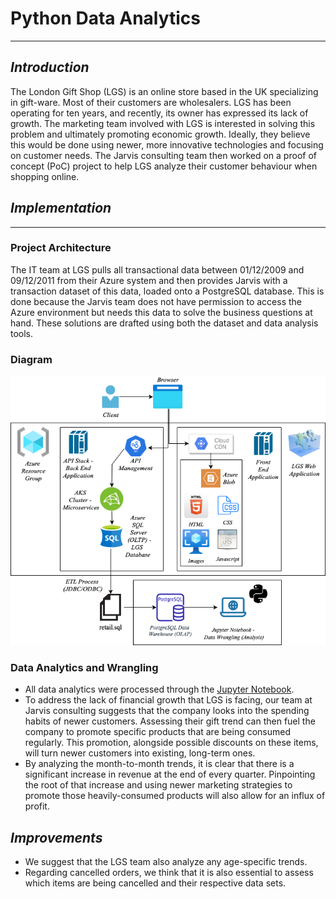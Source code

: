 # Python Data Analytics
****
## *Introduction*
The London Gift Shop (LGS) is an online store based in the UK specializing in gift-ware.
Most of their customers are wholesalers. LGS has been operating for ten years, and recently, 
its owner has expressed its lack of growth. The marketing team involved with LGS is interested 
in solving this problem and ultimately promoting economic growth. Ideally, they believe this 
would be done using newer, more innovative technologies and focusing on customer needs. The 
Jarvis consulting team then worked on a proof of concept (PoC) project to help LGS analyze 
their customer behaviour when shopping online.  
## *Implementation*
****
### Project Architecture
The IT team at LGS pulls all transactional data between 01/12/2009 and 09/12/2011 from their 
Azure system and then provides Jarvis with a transaction dataset of this data, loaded onto a 
PostgreSQL database. This is done because the Jarvis team does not have permission to access 
the Azure environment but needs this data to solve the business questions at hand. These 
solutions are drafted using both the dataset and data analysis tools.
### Diagram
![Python_Data_Analytics.drawio.png](assets/Python_Data_Analytics.drawio.png)
### Data Analytics and Wrangling
- All data analytics were processed through the [Jupyter Notebook](./python_data_wrangling/data/retail_data_analytics_wrangling.ipynb).
- To address the lack of financial growth that LGS is facing, our team at Jarvis consulting 
suggests that the company looks into the spending habits of newer customers. Assessing their 
gift trend can then fuel the company to promote specific products that are being consumed 
regularly. This promotion, alongside possible discounts on these items, will turn newer 
customers into existing, long-term ones. 
- By analyzing the month-to-month trends, it is clear that there is a significant increase 
in revenue at the end of every quarter. Pinpointing the root of that increase and using 
newer marketing strategies to promote those heavily-consumed products will also allow for 
an influx of profit. 
## *Improvements*
- We suggest that the LGS team also analyze any age-specific trends.
- Regarding cancelled orders, we think that it is also essential to assess which items are 
being cancelled and their respective data sets.
